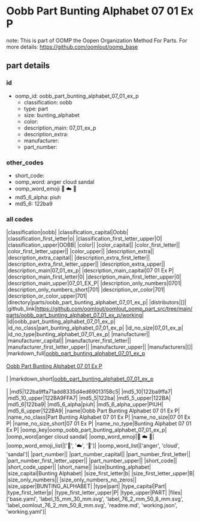 # Oobb Part Bunting Alphabet 07 01 Ex P  

note: This is part of OOMP the Oopen Organization Method For Parts. For more details: https://github.com/oomlout/oomp_base

##  part details





### id
* oomp_id: oobb_part_bunting_alphabet_07_01_ex_p
  * classification: oobb
  * type: part
  * size: bunting_alphabet
  * color: 
  * description_main: 07_01_ex_p
  * description_extra: 
  * manufacturer: 
  * part_number: 

### other_codes
* short_code: 
* oomp_word: anger cloud sandal
* oomp_word_emoji :anger: :cloud: :sandal:
* md5_6_alpha: piuh
* md5_6: 122ba9

### all codes 
|classification|oobb|
|classification_capital|Oobb|
|classification_first_letter|o|
|classification_first_letter_upper|O|
|classification_upper|OOBB|
|color||
|color_capital||
|color_first_letter||
|color_first_letter_upper||
|color_upper||
|description_extra||
|description_extra_capital||
|description_extra_first_letter||
|description_extra_first_letter_upper||
|description_extra_upper||
|description_main|07_01_ex_p|
|description_main_capital|07 01 Ex P|
|description_main_first_letter|0|
|description_main_first_letter_upper|0|
|description_main_upper|07_01_EX_P|
|description_only_numbers|0701|
|description_only_numbers_short|701|
|description_or_color|701|
|description_or_color_upper|701|
|directory|parts/oobb_part_bunting_alphabet_07_01_ex_p|
|distributors|[]|
|github_link|https://github.com/oomlout/oomlout_oomp_part_src/tree/main/parts/oobb_part_bunting_alphabet_07_01_ex_p/working|
|id|oobb_part_bunting_alphabet_07_01_ex_p|
|id_no_class|part_bunting_alphabet_07_01_ex_p|
|id_no_size|07_01_ex_p|
|id_no_type|bunting_alphabet_07_01_ex_p|
|manufacturer||
|manufacturer_capital||
|manufacturer_first_letter||
|manufacturer_first_letter_upper||
|manufacturer_upper||
|manufacturers|[]|
|markdown_full|[oobb_part_bunting_alphabet_07_01_ex_p](https://github.com/oomlout/oomlout_oomp_part_src/tree/main/parts/oobb_part_bunting_alphabet_07_01_ex_p/working)<br>[](https://github.com/oomlout/oomlout_oomp_part_src/tree/main/parts/oobb_part_bunting_alphabet_07_01_ex_p/working)<br>[Oobb Part Bunting Alphabet 07 01 Ex P](https://github.com/oomlout/oomlout_oomp_part_src/tree/main/parts/oobb_part_bunting_alphabet_07_01_ex_p/working)<br><br>|
|markdown_short|[oobb_part_bunting_alphabet_07_01_ex_p](https://github.com/oomlout/oomlout_oomp_part_src/tree/main/parts/oobb_part_bunting_alphabet_07_01_ex_p/working)<br><br>|
|md5|122ba9ffa71add8335d4ed69013158c5|
|md5_10|122ba9ffa7|
|md5_10_upper|122BA9FFA7|
|md5_5|122ba|
|md5_5_upper|122BA|
|md5_6|122ba9|
|md5_6_alpha|piuh|
|md5_6_alpha_upper|PIUH|
|md5_6_upper|122BA9|
|name|Oobb Part Bunting Alphabet 07 01 Ex P|
|name_no_class|Part Bunting Alphabet 07 01 Ex P|
|name_no_size|07 01 Ex P|
|name_no_size_short|07 01 Ex P|
|name_no_type|Bunting Alphabet 07 01 Ex P|
|oomp_key|oomp_oobb_part_bunting_alphabet_07_01_ex_p|
|oomp_word|anger cloud sandal|
|oomp_word_emoji|:anger: :cloud: :sandal:|
|oomp_word_emoji_list|[':anger:', ':cloud:', ':sandal:']|
|oomp_word_list|['anger', 'cloud', 'sandal']|
|part_number||
|part_number_capital||
|part_number_first_letter||
|part_number_first_letter_upper||
|part_number_upper||
|short_code||
|short_code_upper||
|short_name||
|size|bunting_alphabet|
|size_capital|Bunting Alphabet|
|size_first_letter|b|
|size_first_letter_upper|B|
|size_only_numbers||
|size_only_numbers_no_zeros||
|size_upper|BUNTING_ALPHABET|
|type|part|
|type_capital|Part|
|type_first_letter|p|
|type_first_letter_upper|P|
|type_upper|PART|
|files|['base.yaml', 'label_15_mm_30_mm.svg', 'label_76_2_mm_50_8_mm.svg', 'label_oomlout_76_2_mm_50_8_mm.svg', 'readme.md', 'working.json', 'working.yaml']|
